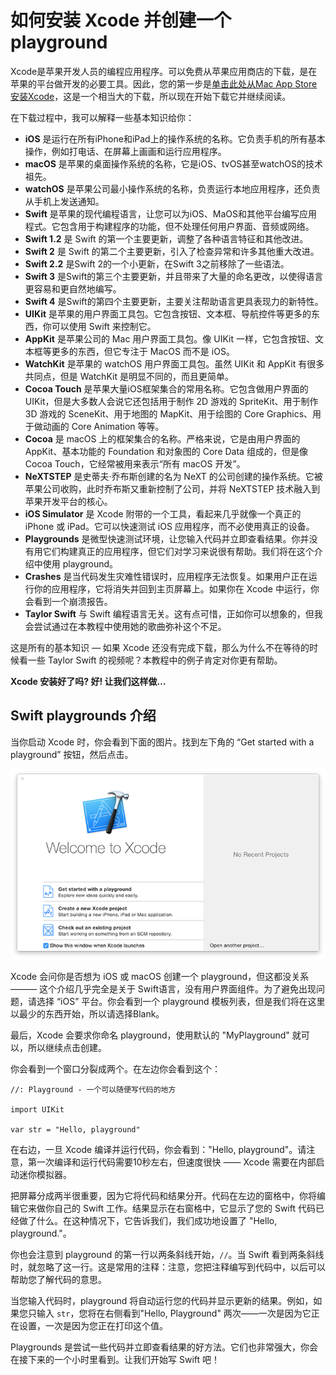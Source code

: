 # 如何安装 Xcode 并创建一个 playground

Xcode是苹果开发人员的编程应用程序。可以免费从苹果应用商店的下载，是在苹果的平台做开发的必要工具。因此，您的第一步是[单击此处从Mac App Store安装Xcode](https://itunes.apple.com/us/app/xcode/id497799835?mt=12&at=10l8cn&ct=hws)，这是一个相当大的下载，所以现在开始下载它并继续阅读。

在下载过程中，我可以解释一些基本知识给你：

- **iOS** 是运行在所有iPhone和iPad上的操作系统的名称。它负责手机的所有基本操作，例如打电话、在屏幕上画画和运行应用程序。
- **macOS** 是苹果的桌面操作系统的名称，它是iOS、tvOS甚至watchOS的技术祖先。
- **watchOS** 是苹果公司最小操作系统的名称，负责运行本地应用程序，还负责从手机上发送通知。
- **Swift** 是苹果的现代编程语言，让您可以为iOS、MaOS和其他平台编写应用程式。它包含用于构建程序的功能，但不处理任何用户界面、音频或网络。
- **Swift 1.2** 是 Swift 的第一个主要更新，调整了各种语言特征和其他改进。
- **Swift 2** 是 Swift 的第二个主要更新，引入了检查异常和许多其他重大改进。
- **Swift 2.2** 是Swift 2的一个小更新，在Swift 3之前移除了一些语法。
- **Swift 3** 是Swift的第三个主要更新，并且带来了大量的命名更改，以使得语言更容易和更自然地编写。
- **Swift 4** 是Swift的第四个主要更新，主要关注帮助语言更具表现力的新特性。
- **UIKit** 是苹果的用户界面工具包。它包含按钮、文本框、导航控件等更多的东西，你可以使用 Swift 来控制它。
- **AppKit** 是苹果公司的 Mac 用户界面工具包。像 UIKit 一样，它包含按钮、文本框等更多的东西，但它专注于 MacOS 而不是 iOS。
- **WatchKit** 是苹果的 watchOS 用户界面工具包。虽然 UIKit 和 AppKit 有很多共同点，但是 WatchKit 是明显不同的，而且更简单。
- **Cocoa Touch** 是苹果大量iOS框架集合的常用名称。它包含做用户界面的 UIKit，但是大多数人会说它还包括用于制作 2D 游戏的 SpriteKit、用于制作 3D 游戏的 SceneKit、用于地图的 MapKit、用于绘图的 Core Graphics、用于做动画的 Core Animation 等等。
- **Cocoa** 是 macOS 上的框架集合的名称。严格来说，它是由用户界面的 AppKit、基本功能的 Foundation 和对象图的 Core Data 组成的，但是像 Cocoa Touch，它经常被用来表示“所有 macOS 开发”。
- **NeXTSTEP** 是史蒂夫·乔布斯创建的名为 NeXT 的公司创建的操作系统。它被苹果公司收购，此时乔布斯又重新控制了公司，并将 NeXTSTEP 技术融入到苹果开发平台的核心。
- **iOS Simulator** 是 Xcode 附带的一个工具，看起来几乎就像一个真正的 iPhone 或 iPad。它可以快速测试 iOS 应用程序，而不必使用真正的设备。
- **Playgrounds** 是微型快速测试环境，让您输入代码并立即查看结果。你并没有用它们构建真正的应用程序，但它们对学习来说很有帮助。我们将在这个介绍中使用 playground。
- **Crashes** 是当代码发生灾难性错误时，应用程序无法恢复。如果用户正在运行你的应用程序，它将消失并回到主页屏幕上。如果你在 Xcode 中运行，你会看到一个崩溃报告。
- **Taylor Swift** 与 Swift 编程语言无关。这有点可惜，正如你可以想象的，但我会尝试通过在本教程中使用她的歌曲弥补这个不足。

这是所有的基本知识 — 如果 Xcode 还没有完成下载，那么为什么不在等待的时候看一些 Taylor Swift 的视频呢？本教程中的例子肯定对你更有帮助。

**Xcode 安装好了吗? 好! 让我们这样做…**

## Swift playgrounds 介绍 

当你启动 Xcode 时，你会看到下面的图片。找到左下角的 “Get started with a playground” 按钮，然后点击。

![当你启动 Xcode 时，你会被问到你想要做什么样的项目。请选择 Get Started with a Playground。](0-1.png)

Xcode 会问你是否想为 iOS 或 macOS 创建一个 playground，但这都没关系 ——— 这个介绍几乎完全是关于 Swift语言，没有用户界面组件。为了避免出现问题，请选择 “iOS” 平台。你会看到一个 playground 模板列表，但是我们将在这里以最少的东西开始，所以请选择Blank。

最后，Xcode 会要求你命名 playground，使用默认的 "MyPlayground" 就可以，所以继续点击创建。

你会看到一个窗口分裂成两个。在左边你会看到这个：

    //: Playground - 一个可以随便写代码的地方

    import UIKit

    var str = "Hello, playground"

在右边，一旦 Xcode 编译并运行代码，你会看到："Hello, playground"。请注意，第一次编译和运行代码需要10秒左右，但速度很快 —— Xcode 需要在内部启动迷你模拟器。

把屏幕分成两半很重要，因为它将代码和结果分开。代码在左边的窗格中，你将编辑它来做你自己的 Swift 工作。结果显示在右窗格中，它显示了您的 Swift 代码已经做了什么。在这种情况下，它告诉我们，我们成功地设置了 "Hello, playground."。

你也会注意到 playground 的第一行以两条斜线开始，`//`。当 Swift 看到两条斜线时，就忽略了这一行。这是常用的注释：注意，您把注释编写到代码中，以后可以帮助您了解代码的意思。

当您输入代码时，playground 将自动运行您的代码并显示更新的结果。例如，如果您只输入 `str`，您将在右侧看到"Hello, Playground" 两次——一次是因为它正在设置，一次是因为您正在打印这个值。

Playgrounds 是尝试一些代码并立即查看结果的好方法。它们也非常强大，你会在接下来的一个小时里看到。让我们开始写 Swift 吧！

